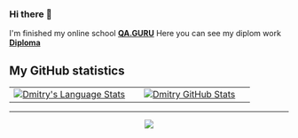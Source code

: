 ### Hi there 👋 

I'm finished my online school **[QA.GURU](https://qa.guru)**
Here you can see my diplom work **[Diploma](https://github.com/DmitryOshkin/qa_guru_diplomaWork)**


<div align="left">
<h2> My GitHub statistics </h2>
</div>

<div align="center">
  <table width="100%">
    <tbody>
      <tr>
        <td width="50%" style="border: none !important;">
        <div align="center" width="100%">
          <a href="https://github.com/DmitryOshkin">
            <img src="https://github-readme-stats.vercel.app/api/top-langs/?username=DmitryOshkin&hide=ruby&layout=compact&hide_border=true&langs_count=6" alt="Dmitry's Language Stats" vertical-align="middle"/>
          </a>
        </div>
        </td>
        <td width="50%" style="border: none !important;">
        <div align="center" width="100%">
          <a href="https://github.com/DmitryOshkin">
             <img src="https://github-readme-stats.vercel.app/api?username=DmitryOshkin&show_icons=true&theme=radical" alt="Dmitry GitHub Stats" vertical-align="middle"/>
          </a>
        </div>
        </td>
      </tr>
    </tbody>
  <table>
<div>

---

<div align='center'>

![](https://komarev.com/ghpvc/?username=DmitryOshkin&label=Profile+Views)

</div>
  
  
<!--
**DmitryOshkin/DmitryOshkin** is a ✨ _special_ ✨ repository because its `README.md` (this file) appears on your GitHub profile.

Here are some ideas to get you started:

- 🔭 I’m currently working on ...
- 🌱 I’m currently learning ...
- 👯 I’m looking to collaborate on ...
- 🤔 I’m looking for help with ...
- 💬 Ask me about ...
- 📫 How to reach me: ...
- 😄 Pronouns: ...
- ⚡ Fun fact: ...
-->
